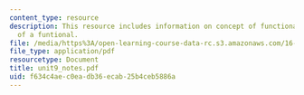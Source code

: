 ```yaml
---
content_type: resource
description: This resource includes information on concept of functional, and extremum
  of a funtional.
file: /media/https%3A/open-learning-course-data-rc.s3.amazonaws.com/16-21-techniques-for-structural-analysis-and-design-spring-2005/f634c4aec0eadb36ecab25b4ceb5886a_unit9_notes.pdf
file_type: application/pdf
resourcetype: Document
title: unit9_notes.pdf
uid: f634c4ae-c0ea-db36-ecab-25b4ceb5886a
---
```

